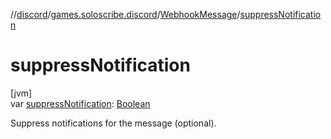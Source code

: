 //[discord](../../../index.md)/[games.soloscribe.discord](../index.md)/[WebhookMessage](index.md)/[suppressNotification](suppress-notification.md)

# suppressNotification

[jvm]\
var [suppressNotification](suppress-notification.md): [Boolean](https://kotlinlang.org/api/latest/jvm/stdlib/kotlin-stdlib/kotlin/-boolean/index.html)

Suppress notifications for the message (optional).

